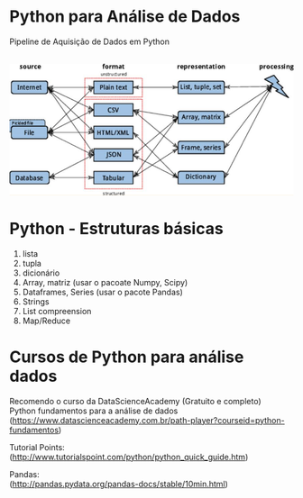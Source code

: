 
# Python para Análise de Dados

Pipeline de Aquisição de Dados em Python <br /> <br />

![image](DataAcquisitionPipeline.png)


# Python - Estruturas básicas
1. lista
2. tupla
3. dicionário
4. Array, matriz (usar o pacoate Numpy, Scipy)
5. Dataframes, Series (usar o pacote Pandas)
6. Strings
7. List compreension
8. Map/Reduce

# Cursos de Python para análise dados

Recomendo o curso da DataScienceAcademy (Gratuito e completo) <br />
Python fundamentos para a análise de dados <br />
(https://www.datascienceacademy.com.br/path-player?courseid=python-fundamentos)

Tutorial Points: <br />
(http://www.tutorialspoint.com/python/python_quick_guide.htm)

Pandas: <br />
(http://pandas.pydata.org/pandas-docs/stable/10min.html)



